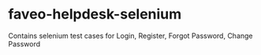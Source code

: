 # faveo-helpdesk-selenium
Contains selenium test cases for Login, Register, Forgot Password, Change Password
